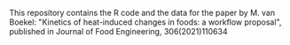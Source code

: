 This repository contains the R code and the data for the paper by M. van Boekel: "Kinetics of heat-induced changes in foods: a workflow proposal", published in Journal of Food Engineering, 306(2021)110634
